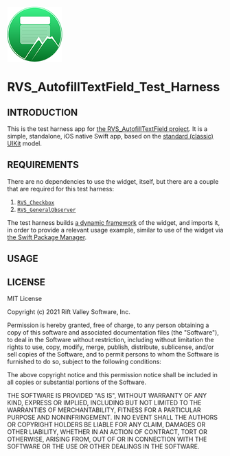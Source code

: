 ![Icon](../../img/icon.png)

# RVS_AutofillTextField_Test_Harness

## INTRODUCTION

This is the test harness app for [the RVS_AutofillTextField project](https://github.com/RiftValleySoftware/RVS_AutofillTextField/). It is a simple, standalone, iOS native Swift app, based on the [standard (classic) UIKit](https://developer.apple.com/documentation/uikit) model.

## REQUIREMENTS

There are no dependencies to use the widget, itself, but there are a couple that are required for this test harness:

1. [`RVS_Checkbox`](https://github.com/RiftValleySoftware/RVS_Checkbox)
2. [`RVS_GeneralObserver`](https://github.com/RiftValleySoftware/RVS_GeneralObserver)

The test harness builds [a dynamic framework](https://developer.apple.com/library/archive/documentation/DeveloperTools/Conceptual/DynamicLibraries/100-Articles/OverviewOfDynamicLibraries.html) of the widget, and imports it, in order to provide a relevant usage example, similar to use of the widget via [the Swift Package Manager](https://swift.org/package-manager/).

## USAGE


## LICENSE

MIT License

Copyright (c) 2021 Rift Valley Software, Inc.

Permission is hereby granted, free of charge, to any person obtaining a copy
of this software and associated documentation files (the "Software"), to deal
in the Software without restriction, including without limitation the rights
to use, copy, modify, merge, publish, distribute, sublicense, and/or sell
copies of the Software, and to permit persons to whom the Software is
furnished to do so, subject to the following conditions:

The above copyright notice and this permission notice shall be included in all
copies or substantial portions of the Software.

THE SOFTWARE IS PROVIDED "AS IS", WITHOUT WARRANTY OF ANY KIND, EXPRESS OR
IMPLIED, INCLUDING BUT NOT LIMITED TO THE WARRANTIES OF MERCHANTABILITY,
FITNESS FOR A PARTICULAR PURPOSE AND NONINFRINGEMENT. IN NO EVENT SHALL THE
AUTHORS OR COPYRIGHT HOLDERS BE LIABLE FOR ANY CLAIM, DAMAGES OR OTHER
LIABILITY, WHETHER IN AN ACTION OF CONTRACT, TORT OR OTHERWISE, ARISING FROM,
OUT OF OR IN CONNECTION WITH THE SOFTWARE OR THE USE OR OTHER DEALINGS IN THE
SOFTWARE.

